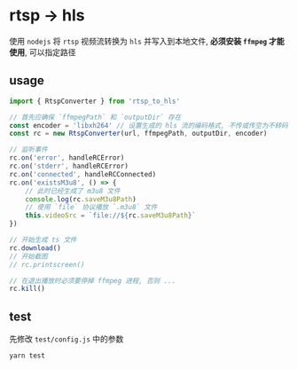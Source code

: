 # rtsp -> hls
使用 `nodejs` 将 `rtsp` 视频流转换为 `hls` 并写入到本地文件, **必须安装 `ffmpeg` 才能使用**, 可以指定路径

## usage
```javascript
import { RtspConverter } from 'rtsp_to_hls'

// 首先应确保 `ffmpegPath` 和 `outputDir` 存在
const encoder = 'libxh264' // 设置生成的 hls 流的编码格式, 不传或传空为不转码
const rc = new RtspConverter(url, ffmpegPath, outputDir, encoder)

// 监听事件
rc.on('error', handleRCError)
rc.on('stderr', handleRCError)
rc.on('connected', handleRCConnected)
rc.on('existsM3u8', () => {
    // 此时已经生成了 m3u8 文件
    console.log(rc.saveM3u8Path)
    // 使用 `file` 协议播放 `.m3u8` 文件
    this.videoSrc = `file://${rc.saveM3u8Path}`
})

// 开始生成 ts 文件
rc.download()
// 开始截图
// rc.printscreen()

// 在退出播放时必须要停掉 ffmpeg 进程, 否则 ...
rc.kill()
```

## test
先修改 `test/config.js` 中的参数

```bash
yarn test
```
